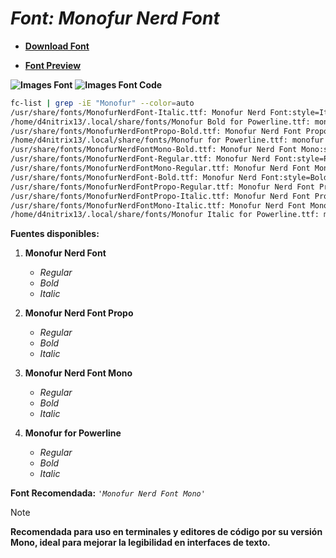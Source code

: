 <!-- Autor: Daniel Benjamin Perez Morales -->
<!-- GitHub: https://github.com/DanielBenjaminPerezMoralesDev13 -->
<!-- GitLab: https://gitlab.com/DanielBenjaminPerezMoralesDev13 -->
<!-- Correo electrónico: danielperezdev@proton.me -->

# ***Font: Monofur Nerd Font***

- **[Download Font](https://github.com/ryanoasis/nerd-fonts/releases/download/v3.2.1/Monofur.zip "https://github.com/ryanoasis/nerd-fonts/releases/download/v3.2.1/Monofur.zip")**

- **[Font Preview](https://www.programmingfonts.org/#monofur "https://www.programmingfonts.org/#monofur")**

**![Images Font](../../Fonts/Monofur%20Nerd%20Font.png "Fonts/Monofur Nerd Font.png")**
**![Images Font Code](../../Font%20Images%20Code/Monofur%20Nerd%20Font%20Code.png "Font Images Code/Monofur Nerd Font Code.png")**

```bash
fc-list | grep -iE "Monofur" --color=auto
/usr/share/fonts/MonofurNerdFont-Italic.ttf: Monofur Nerd Font:style=Italic
/home/d4nitrix13/.local/share/fonts/Monofur Bold for Powerline.ttf: monofur for Powerline:style=bold
/usr/share/fonts/MonofurNerdFontPropo-Bold.ttf: Monofur Nerd Font Propo:style=Bold
/home/d4nitrix13/.local/share/fonts/Monofur for Powerline.ttf: monofur for Powerline:style=Regular
/usr/share/fonts/MonofurNerdFontMono-Bold.ttf: Monofur Nerd Font Mono:style=Bold
/usr/share/fonts/MonofurNerdFont-Regular.ttf: Monofur Nerd Font:style=Regular
/usr/share/fonts/MonofurNerdFontMono-Regular.ttf: Monofur Nerd Font Mono:style=Regular
/usr/share/fonts/MonofurNerdFont-Bold.ttf: Monofur Nerd Font:style=Bold
/usr/share/fonts/MonofurNerdFontPropo-Regular.ttf: Monofur Nerd Font Propo:style=Regular
/usr/share/fonts/MonofurNerdFontPropo-Italic.ttf: Monofur Nerd Font Propo:style=Italic
/usr/share/fonts/MonofurNerdFontMono-Italic.ttf: Monofur Nerd Font Mono:style=Italic
/home/d4nitrix13/.local/share/fonts/Monofur Italic for Powerline.ttf: monofur for Powerline:style=italic
```

**Fuentes disponibles:**

1. **Monofur Nerd Font**
   - *Regular*
   - *Bold*
   - *Italic*

2. **Monofur Nerd Font Propo**
   - *Regular*
   - *Bold*
   - *Italic*

3. **Monofur Nerd Font Mono**
   - *Regular*
   - *Bold*
   - *Italic*

4. **Monofur for Powerline**
   - *Regular*
   - *Bold*
   - *Italic*

**Font Recomendada:** *`'Monofur Nerd Font Mono'`*

> [!NOTE]
> **Recomendada para uso en terminales y editores de código por su versión Mono, ideal para mejorar la legibilidad en interfaces de texto.**
